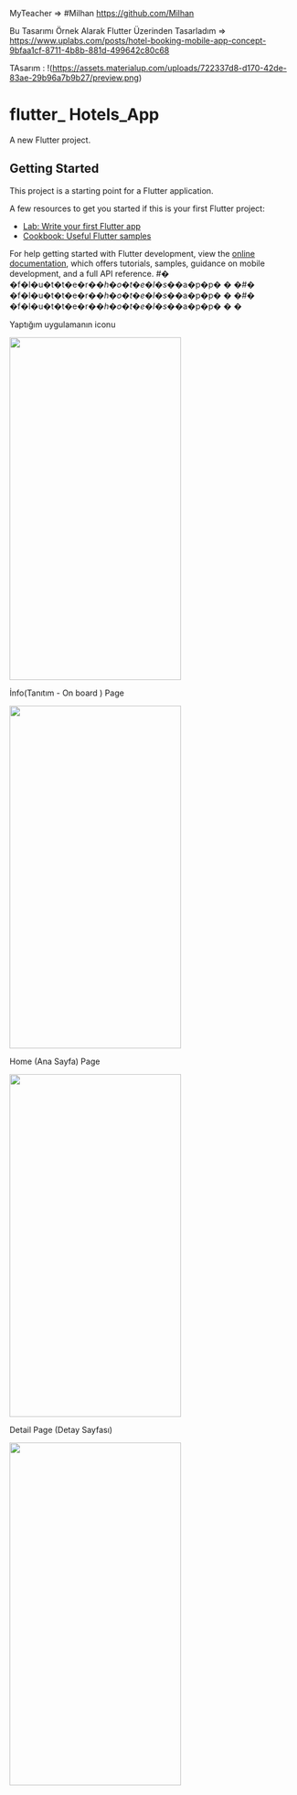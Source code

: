 MyTeacher => #Milhan https://github.com/Milhan

Bu Tasarımı Örnek Alarak Flutter Üzerinden Tasarladım => https://www.uplabs.com/posts/hotel-booking-mobile-app-concept-9bfaa1cf-8711-4b8b-881d-499642c80c68

TAsarım : !(https://assets.materialup.com/uploads/722337d8-d170-42de-83ae-29b96a7b9b27/preview.png)


# flutter_ Hotels_App 

A new Flutter project.

## Getting Started

This project is a starting point for a Flutter application.

A few resources to get you started if this is your first Flutter project:

- [Lab: Write your first Flutter app](https://docs.flutter.dev/get-started/codelab)
- [Cookbook: Useful Flutter samples](https://docs.flutter.dev/cookbook)

For help getting started with Flutter development, view the
[online documentation](https://docs.flutter.dev/), which offers tutorials,
samples, guidance on mobile development, and a full API reference.
#� �f�l�u�t�t�e�r�_�h�o�t�e�l�s�_�a�p�p�
�
�#� �f�l�u�t�t�e�r�_�h�o�t�e�l�s�_�a�p�p�
�
�#� �f�l�u�t�t�e�r�_�h�o�t�e�l�s�_�a�p�p�
�
�

Yaptığım uygulamanın iconu 

<img src="https://user-images.githubusercontent.com/92873250/237022800-7592c190-43d7-42f4-90c3-61f06d0927fd.png" width=300 height=600 object-fit: fill>  


 İnfo(Tanıtım - On board ) Page
 
<img src="https://user-images.githubusercontent.com/92873250/237022873-430b1e6a-2a73-42fc-a79a-bde93fdf2438.png" width=300 height=600 object-fit: fill> 


 Home (Ana Sayfa) Page
 
<img src="https://user-images.githubusercontent.com/92873250/237023006-1563244d-8636-414b-b05f-7bfc8d05f63f.png" width=300 height=600 object-fit: fill> 


Detail Page (Detay Sayfası)

<img src="https://user-images.githubusercontent.com/92873250/237042275-514e5c5a-eefc-4ab9-9e56-e6d9dc7355e5.png" width=300 height=600 object-fit: fill> 


